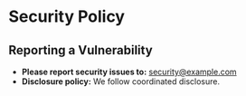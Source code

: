 # Security Policy

## Reporting a Vulnerability
- **Please report security issues to:** security@example.com
- **Disclosure policy:** We follow coordinated disclosure.
